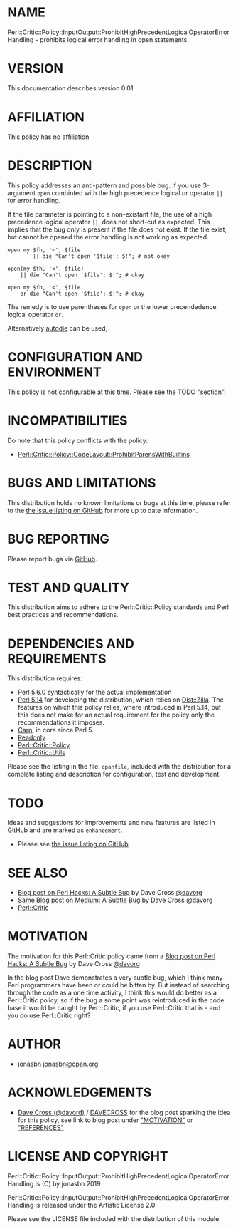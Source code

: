 # NAME

Perl::Critic::Policy::InputOutput::ProhibitHighPrecedentLogicalOperatorErrorHandling - prohibits logical error handling in open statements

# VERSION

This documentation describes version 0.01

# AFFILIATION

This policy has no affiliation

# DESCRIPTION

This policy addresses an anti-pattern and possible bug. If you use 3-argument `open` combinted with the high precedence logical or operator `||` for error handling.

If the file parameter is pointing to a non-existant file, the use of a high precedence logical operator `||`, does not short-cut as expected. This implies that the bug only is present if the file does not exist. If the file exist, but cannot be opened the error handling is not working as expected.

    open my $fh, '<', $file
            || die "Can't open '$file': $!"; # not okay

    open(my $fh, '<', $file)
        || die "Can't open '$file': $!"; # okay

    open my $fh, '<', $file
        or die "Can't open '$file': $!"; # okay

The remedy is to use parentheses for `open` or the lower precendedence logical operator `or`.

Alternatively [autodie](https://metacpan.org/pod/autodie) can be used,

# CONFIGURATION AND ENVIRONMENT

This policy is not configurable at this time. Please see the TODO ["section"](#section).

# INCOMPATIBILITIES

Do note that this policy conflicts with the policy:

- [Perl::Critic::Policy::CodeLayout::ProhibitParensWithBuiltins](https://metacpan.org/pod/Perl::Critic::Policy::CodeLayout::ProhibitParensWithBuiltins)

# BUGS AND LIMITATIONS

This distribution holds no known limitations or bugs at this time, please refer to the [the issue listing on GitHub](https://github.com/jonasbn/perl-critic-policy-regularexpressions-requiredefault/issues) for more up to date information.

# BUG REPORTING

Please report bugs via [GitHub](https://github.com/jonasbn/perl-critic-policy-regularexpressions-requiredefault/issues).

# TEST AND QUALITY

This distribution aims to adhere to the Perl::Critic::Policy standards and Perl best practices and recommendations.

# DEPENDENCIES AND REQUIREMENTS

This distribution requires:

- Perl 5.6.0 syntactically for the actual implementation
- [Perl 5.14](https://metacpan.org/pod/release/JESSE/perl-5.14.0/pod/perl.pod) for developing the distribution, which relies on [Dist::Zilla](http://dzil.org/). The features on which this policy relies, where introduced in Perl 5.14, but this does not make for an actual requirement for the policy only the recommendations it imposes.
- [Carp](https://metacpan.org/pod/Carp), in core since Perl 5.
- [Readonly](https://metacpan.org/pod/Readonly)
- [Perl::Critic::Policy](https://metacpan.org/pod/Perl::Critic::Policy)
- [Perl::Critic::Utils](https://metacpan.org/pod/Perl::Critic::Utils)

Please see the listing in the file: `cpanfile`, included with the distribution for a complete listing and description for configuration, test and development.

# TODO

Ideas and suggestions for improvements and new features are listed in GitHub and are marked as `enhancement`.

- Please see [the issue listing on GitHub](https://github.com/jonasbn/perl-critic-policy-regularexpressions-requiredefault/issues)

# SEE ALSO

- [Blog post on Perl Hacks: A Subtle Bug](https://perlhacks.com/2019/01/a-subtle-bug/) by Dave Cross [@davorg](https://twitter.com/davorg)
- [Same Blog post on Medium: A Subtle Bug](https://culturedperl.com/a-subtle-bug-c9982f681cb8) by Dave Cross [@davorg](https://twitter.com/davorg)
- [Perl::Critic](https://metacpan.org/pod/Perl::Critic)

# MOTIVATION

The motivation for this Perl::Critic policy came from a [Blog post on Perl Hacks: A Subtle Bug](https://perlhacks.com/2019/01/a-subtle-bug/) by Dave Cross [@davorg](https://twitter.com/davorg)

In the blog post Dave demonstrates a very subtle bug, which I think many Perl programmers have been or could be bitten by. But instead of searching through the code as a one time activity, I think this would do better as a Perl::Critic policy, so if the bug a some point was reintroduced in the code base it would be caught by Perl::Critic, if you use Perl::Critic that is - and you do use Perl::Critic right?

# AUTHOR

- jonasbn <jonasbn@cpan.org>

# ACKNOWLEDGEMENTS

- [Dave Cross (@davord)](https://twitter.com/davorg) / [DAVECROSS](https://metacpan.org/author/DAVECROSS) for the blog post sparking the idea for this policy, see link to blog post under ["MOTIVATION"](#motivation) or ["REFERENCES"](#references)

# LICENSE AND COPYRIGHT

Perl::Critic::Policy::InputOutput::ProhibitHighPrecedentLogicalOperatorErrorHandling is (C) by jonasbn 2019

Perl::Critic::Policy::InputOutput::ProhibitHighPrecedentLogicalOperatorErrorHandling is released under the Artistic License 2.0

Please see the LICENSE file included with the distribution of this module
